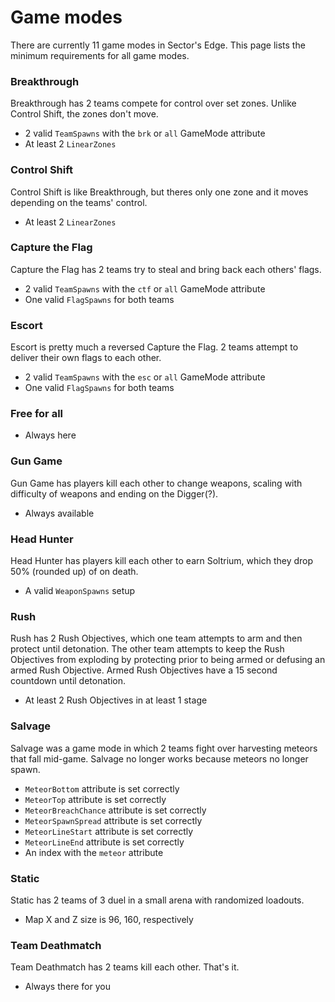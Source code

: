 # Game modes
There are currently 11 game modes in Sector's Edge. This page lists the minimum requirements for all game modes.

### Breakthrough
Breakthrough has 2 teams compete for control over set zones. Unlike Control Shift, the zones don't move.
- 2 valid `TeamSpawns` with the `brk` or `all` GameMode attribute
- At least 2 `LinearZones`

### Control Shift
Control Shift is like Breakthrough, but theres only one zone and it moves depending on the teams' control.
- At least 2 `LinearZones`

### Capture the Flag
Capture the Flag has 2 teams try to steal and bring back each others' flags.
- 2 valid `TeamSpawns` with the `ctf` or `all` GameMode attribute
- One valid `FlagSpawns` for both teams

### Escort
Escort is pretty much a reversed Capture the Flag. 2 teams attempt to deliver their own flags to each other.
- 2 valid `TeamSpawns` with the `esc` or `all` GameMode attribute
- One valid `FlagSpawns` for both teams

### Free for all
- Always here

### Gun Game
Gun Game has players kill each other to change weapons, scaling with difficulty of weapons and ending on the Digger(?).
- Always available

### Head Hunter
Head Hunter has players kill each other to earn Soltrium, which they drop 50% (rounded up) of on death.
- A valid `WeaponSpawns` setup

### Rush
Rush has 2 Rush Objectives, which one team attempts to arm and then protect until detonation. The other team attempts to keep the Rush Objectives from exploding by protecting prior to being armed or defusing an armed Rush Objective. Armed Rush Objectives have a 15 second countdown until detonation.
- At least 2 Rush Objectives in at least 1 stage

### Salvage
Salvage was a game mode in which 2 teams fight over harvesting meteors that fall mid-game. Salvage no longer works because meteors no longer spawn.
- `MeteorBottom` attribute is set correctly
- `MeteorTop` attribute is set correctly
- `MeteorBreachChance` attribute is set correctly
- `MeteorSpawnSpread` attribute is set correctly
- `MeteorLineStart` attribute is set correctly
- `MeteorLineEnd` attribute is set correctly
- An index with the `meteor` attribute

### Static
Static has 2 teams of 3 duel in a small arena with randomized loadouts.
- Map X and Z size is 96, 160, respectively


### Team Deathmatch
Team Deathmatch has 2 teams kill each other. That's it.
- Always there for you